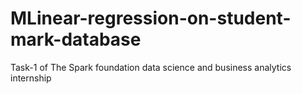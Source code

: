 # MLinear-regression-on-student-mark-database
Task-1 of The Spark foundation data science and business analytics internship 
